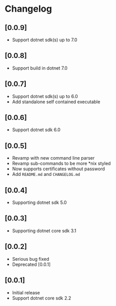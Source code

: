 # Changelog

## [0.0.9]
- Support dotnet sdk(s) up to 7.0
## [0.0.8]
- Support build in dotnet 7.0
## [0.0.7]
- Support dotnet sdk(s) up to 6.0
- Add standalone self contained executable
## [0.0.6]
- Support dotnet sdk 6.0
## [0.0.5]
- Revamp with new command line parser
- Revamp sub-commands to be more *nix styled
- Now supports certificates without password
- Add `README.md` and `CHANGELOG.md`
## [0.0.4]
- Supporting dotnet sdk 5.0
## [0.0.3]
- Supporting dotnet core sdk 3.1
## [0.0.2]
- Serious bug fixed
- Deprecated [0.0.1]
## [0.0.1]
- Initial release
- Support dotnet core sdk 2.2
